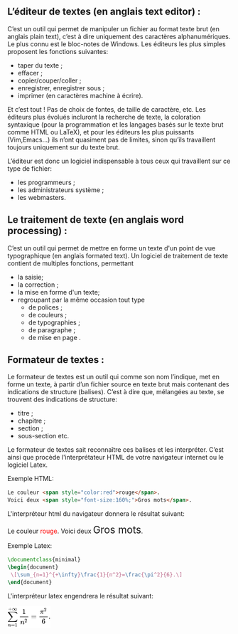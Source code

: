 ## L’éditeur de textes (en anglais text editor) :

C’est un outil qui permet de manipuler un fichier au format texte brut (en anglais plain text), c’est à dire uniquement des caractères 
alphanumériques. Le plus connu est le bloc-notes de Windows. Les éditeurs les plus simples proposent les fonctions
suivantes:
* taper du texte ;
* effacer ;
* copier/couper/coller ;
* enregistrer, enregistrer sous ;
* imprimer (en caractères machine à écrire).

Et c’est tout ! Pas de choix de fontes, de taille de caractère, etc. Les éditeurs plus évolués incluront la recherche 
de texte, la coloration syntaxique (pour la programmation et les langages basés sur le texte brut comme HTML ou LaTeX),
et pour les éditeurs les plus puissants (Vim,Emacs...) ils n’ont quasiment pas de limites, sinon qu’ils travaillent
toujours uniquement sur du texte brut.

L’éditeur est donc un logiciel indispensable à tous ceux qui travaillent sur ce type de fichier:
* les programmeurs ;
* les administrateurs système ;
* les webmasters.

## Le traitement de texte (en anglais word processing) :

C’est un outil qui permet de mettre en forme un texte d'un point de vue typographique (en anglais formated text).
Un logiciel de traitement de texte contient de multiples fonctions, permettant
* la saisie; 
* la correction ;
* la mise en forme d'un texte; 
* regroupant par la même occasion tout type 
  * de polices ;
  * de couleurs ; 
  * de typographies ; 
  * de paragraphe ; 
  * de mise en page .
  
 ## Formateur de textes :
 
 Le formateur de textes est un outil qui comme son nom l’indique, met en forme un texte, à partir d’un fichier source
 en texte brut mais contenant des indications de structure (balises). C’est à dire que, mélangées au texte, 
 se trouvent des indications de structure:
 * titre ; 
 * chapitre ;
 * section ;
 * sous-section etc.

Le formateur de textes sait reconnaître ces balises et les interpréter. C’est ainsi que procède 
l'interprétateur HTML de votre navigateur internet ou le logiciel Latex.
 
Exemple HTML:

```html
Le couleur <span style="color:red">rouge</span>.
Voici deux <span style="font-size:160%;">Gros mots</span>.
```

L'interpréteur html du navigateur donnera le résultat suivant:

Le couleur <span style="color:red">rouge</span>.
Voici deux <span style="font-size:160%;">Gros mots</span>.
 
Exemple Latex:
 
 ```latex
 \documentclass{minimal}
\begin{document}
  \[\sum_{n=1}^{+\infty}\frac{1}{n^2}=\frac{\pi^2}{6}.\]
\end{document}
```
L'interpréteur latex engendrera le  résultat suivant:

<img src="./latex.svg" alt="rendu latex" height="50"/>
